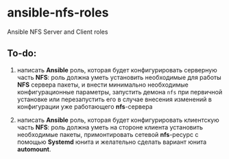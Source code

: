# ansible-nfs-roles
Ansible NFS Server and Client roles

## To-do:
1. написать **Ansible** роль, которая будет конфигурировать серверную часть **NFS**: роль должна уметь установить необходимые для работы **NFS** сервера пакеты, и внести минимально необходимые конфигурационные параметры, запустить демона `nfs` при первичной установке или перезапустить его в случае внесения изменений в конфигурации уже работающего **nfs**-сервера

2. написать **Ansible** роль, которая будет конфигурировать клиентскую часть **NFS**: роль должна уметь на стороне клиента установить необходимые пакеты, примонтировать сетевой **nfs**-ресурс с помощью **Systemd** юнита и желательно сделать вариант юнита **automount**.